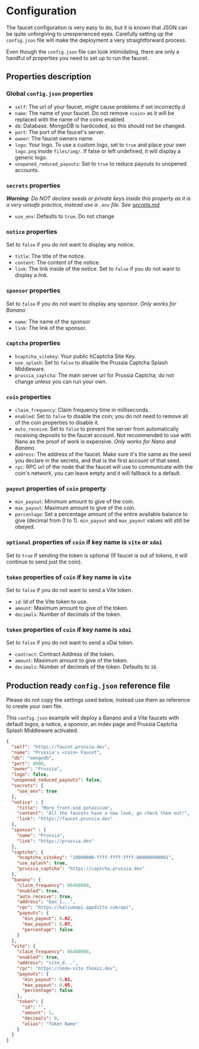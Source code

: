 # Configuration

The faucet configuration is very easy to do, but it is known that JSON can be quite unforgiving to unexperienced eyes. Carefully setting up the `config.json` file will make the deployment a very straightforward process.

Even though the `config.json` file can look intimidating, there are only a handful of properties you need to set up to run the faucet.

## Properties description

### Global `config.json` properties

- `self`: The url of your faucet, might cause problems if set incorrectly.d
- `name`: The name of your faucet. Do not remove `<coin>` as it will be replaced with the name of the coins enabled.
- `db`: Database. MongoDB is hardcoded, so this should not be changed.
- `port`: The port of the faucet's server.
- `owner`: The faucet owners name.
- `logo`: Your logo. To use a custom logo, set to `true` and place your own `logo.png` inside `files/img/`. If false or left undefined, it will display a generic logo.
- `unopened_reduced_payouts`: Set to `true` to reduce payouts to unopened accounts.

### `secrets` properties

***Warning:*** *Do NOT declare seeds or private keys inside this property as it is a very unsafe practice, instead use a `.env` file.* _See [secrets.md](secrets.md)_
- `use_env`: Defaults to `true`. Do not change

### `notice` properties

Set to `false` if you do not want to display any notice.
- `title`: The title of the notice.
- `content`: The content of the notice.
- `link`: The link inside of the notice. Set to `false` if you do not want to display a link.

### `sponsor` properties

Set to `false` if you do not want to display any sponsor. *Only works for Banano*

- `name`: The name of the sponsor 
- `link`: The link of the sponsor.

### `captcha` properties

- `hcaptcha_sitekey`: Your public hCaptcha Site Key.
- `use_splash`: Set to `false` to disable the Prussia Captcha Splash Middleware.
- `prussia_captcha`: The main server url for Prussia Captcha; do not change unless you can run your own.

### `coin` properties

- `claim_frequency`: Claim frequency time in milliseconds.
- `enabled`: Set to `false` to disable the coin; you do not need to remove all of the coin properties to disable it.
- `auto_receive`: Set to `false` to prevent the server from automatically receiving deposits to the faucet account. Not recommended to use with Nano as the proof of work is expensive. *Only works for Nano and Banano*.
- `address`: The address of the faucet. Make sure it's the same as the seed you declare in the secrets, and that is the first account of that seed.
- `rpc`: RPC url of the node that the faucet will use to communicate with the coin's network, you can leave empty and it will fallback to a default.

### `payout` properties of `coin` property

- `min_payout`: Minimum amount to give of the coin.
- `max_payout`: Maximum amount to give of the coin.
- `percentage`: Set a percentage amount of the entire available balance to give (decimal from 0 to 1). `min_payout` and `max_payout` values will still be obeyed.

### `optional` properties of `coin` if key name is `vite` or `xdai`

Set to `true` if sending the token is optional (If faucet is out of tokens, it will continue to send just the coin).

### `token` properties of `coin` if key name is `vite`

Set to `false` if you do not want to send a Vite token.
- `id`: Id of the Vite token to use.
- `amount`: Maximum amount to give of the token.
- `decimals`: Number of decimals of the token.

### `token` properties of `coin` if key name is `xdai`

Set to `false` if you do not want to send a xDai token.
- `contract`: Contract Address of the token.
- `amount`: Maximum amount to give of the token.
- `decimals`: Number of decimals of the token. Defaults to `18`.

## Production ready `config.json` reference file

Please do not copy the settings used below, instead use them as reference to create your own file.

This `config.json` example will deploy a Banano and a Vite faucets with default logos, a notice, a sponsor, an index page and Prussia Captcha Splash Middleware activated.

```json
{
  "self": "https://faucet.prussia.dev",
  "name": "Prussia's <coin> Faucet",
  "db": "mongodb",
  "port": 8080,
  "owner": "Prussia",
  "logo": false,
  "unopened_reduced_payouts": false,
  "secrets": {
    "use_env": true
  },
  "notice" : {
    "title": "More front-end potassium",
    "content": "All the faucets have a new look, go check them out!",
    "link": "https://faucet.prussia.dev"
  },
  "sponsor" : {
    "name": "Prussia",
    "link": "https://prussia.dev"
  },
  "captcha": {
    "hcaptcha_sitekey": "10000000-ffff-ffff-ffff-000000000001",
    "use_splash": true,
    "prussia_captcha": "https://captcha.prussia.dev"
  },
  "banano": {
    "claim_frequency": 86400000,
    "enabled": true,
    "auto_receive": true,
    "address": "ban_1...",
    "rpc": "https://kaliumapi.appditto.com/api",
    "payouts": {
      "min_payout": 0.02,
      "max_payout": 0.07,
      "percentage": false
    }
  },
  "vite": {
    "claim_frequency": 86400000,
    "enabled": true,
    "address": "vite_d...",
    "rpc": "https://node-vite.thomiz.dev",
    "payouts": {
      "min_payout": 0.01,
      "max_payout": 0.05,
      "percentage": false
    },
    "token": {
      "id": "",
      "amount": 1,
      "decimals": 0,
      "alias": "Token Name"
    }
  }
}
```